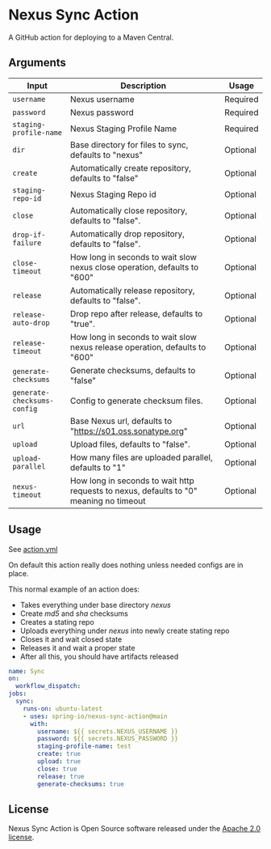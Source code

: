 # Nexus Sync Action

A GitHub action for deploying to a Maven Central.

## Arguments

| Input                       | Description                                                                            | Usage    |
| --------------------------- | -------------------------------------------------------------------------------------- | -------- |
| `username`                  | Nexus username                                                                         | Required |
| `password`                  | Nexus password                                                                         | Required |
| `staging-profile-name`      | Nexus Staging Profile Name                                                             | Required |
| `dir`                       | Base directory for files to sync, defaults to "nexus"                                  | Optional |
| `create`                    | Automatically create repository, defaults to "false"                                   | Optional |
| `staging-repo-id`           | Nexus Staging Repo id                                                                  | Optional |
| `close`                     | Automatically close repository, defaults to "false".                                   | Optional |
| `drop-if-failure`           | Automatically drop repository, defaults to "false".                                    | Optional |
| `close-timeout`             | How long in seconds to wait slow nexus close operation, defaults to "600"              | Optional |
| `release`                   | Automatically release repository, defaults to "false".                                 | Optional |
| `release-auto-drop`         | Drop repo after release, defaults to "true".                                           | Optional |
| `release-timeout`           | How long in seconds to wait slow nexus release operation, defaults to "600"            | Optional |
| `generate-checksums`        | Generate checksums, defaults to "false"                                                | Optional |
| `generate-checksums-config` | Config to generate checksum files.                                                     | Optional |
| `url`                       | Base Nexus url, defaults to "https://s01.oss.sonatype.org"                             | Optional |
| `upload`                    | Upload files, defaults to "false".                                                     | Optional |
| `upload-parallel`           | How many files are uploaded parallel, defaults to "1"                                  | Optional |
| `nexus-timeout`             | How long in seconds to wait http requests to nexus, defaults to "0" meaning no timeout | Optional |

## Usage

See [action.yml](action.yml)

On default this action really does nothing unless needed configs are in place.

This normal example of an action does:

- Takes everything under base directory _nexus_
- Create _md5_ and _sha_ checksums
- Creates a stating repo
- Uploads everything under _nexus_ into newly create stating repo
- Closes it and wait closed state
- Releases it and wait a proper state
- After all this, you should have artifacts released

```yaml
name: Sync
on:
  workflow_dispatch:
jobs:
  sync:
    runs-on: ubuntu-latest
    - uses: spring-io/nexus-sync-action@main
      with:
        username: ${{ secrets.NEXUS_USERNAME }}
        password: ${{ secrets.NEXUS_PASSWORD }}
        staging-profile-name: test
        create: true
        upload: true
        close: true
        release: true
        generate-checksums: true
```

## License

Nexus Sync Action is Open Source software released under the
[Apache 2.0 license](https://www.apache.org/licenses/LICENSE-2.0.html).
